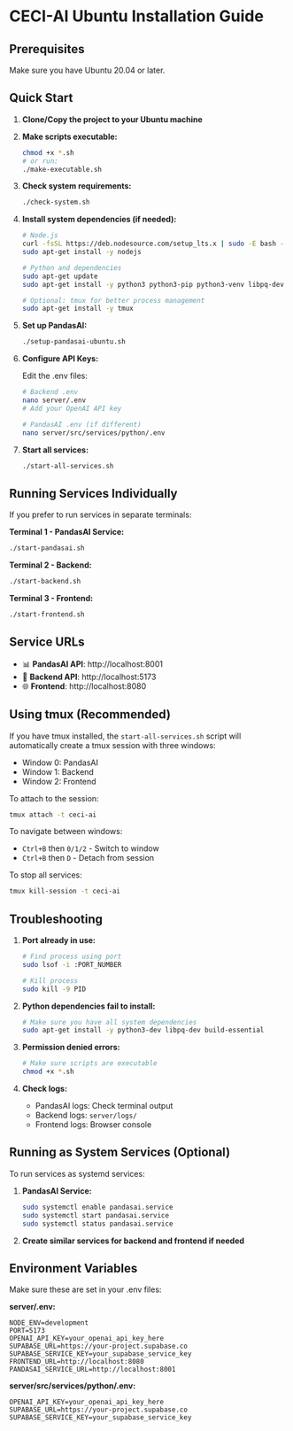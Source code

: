 # CECI-AI Ubuntu Installation Guide

## Prerequisites

Make sure you have Ubuntu 20.04 or later.

## Quick Start

1. **Clone/Copy the project to your Ubuntu machine**

2. **Make scripts executable:**
   ```bash
   chmod +x *.sh
   # or run:
   ./make-executable.sh
   ```

3. **Check system requirements:**
   ```bash
   ./check-system.sh
   ```

4. **Install system dependencies (if needed):**
   ```bash
   # Node.js
   curl -fsSL https://deb.nodesource.com/setup_lts.x | sudo -E bash -
   sudo apt-get install -y nodejs

   # Python and dependencies
   sudo apt-get update
   sudo apt-get install -y python3 python3-pip python3-venv libpq-dev build-essential

   # Optional: tmux for better process management
   sudo apt-get install -y tmux
   ```

5. **Set up PandasAI:**
   ```bash
   ./setup-pandasai-ubuntu.sh
   ```

6. **Configure API Keys:**
   
   Edit the .env files:
   ```bash
   # Backend .env
   nano server/.env
   # Add your OpenAI API key

   # PandasAI .env (if different)
   nano server/src/services/python/.env
   ```

7. **Start all services:**
   ```bash
   ./start-all-services.sh
   ```

## Running Services Individually

If you prefer to run services in separate terminals:

**Terminal 1 - PandasAI Service:**
```bash
./start-pandasai.sh
```

**Terminal 2 - Backend:**
```bash
./start-backend.sh
```

**Terminal 3 - Frontend:**
```bash
./start-frontend.sh
```

## Service URLs

- 📊 **PandasAI API**: http://localhost:8001
- 🔧 **Backend API**: http://localhost:5173
- 🌐 **Frontend**: http://localhost:8080

## Using tmux (Recommended)

If you have tmux installed, the `start-all-services.sh` script will automatically create a tmux session with three windows:

- Window 0: PandasAI
- Window 1: Backend
- Window 2: Frontend

To attach to the session:
```bash
tmux attach -t ceci-ai
```

To navigate between windows:
- `Ctrl+B` then `0/1/2` - Switch to window
- `Ctrl+B` then `D` - Detach from session

To stop all services:
```bash
tmux kill-session -t ceci-ai
```

## Troubleshooting

1. **Port already in use:**
   ```bash
   # Find process using port
   sudo lsof -i :PORT_NUMBER
   
   # Kill process
   sudo kill -9 PID
   ```

2. **Python dependencies fail to install:**
   ```bash
   # Make sure you have all system dependencies
   sudo apt-get install -y python3-dev libpq-dev build-essential
   ```

3. **Permission denied errors:**
   ```bash
   # Make sure scripts are executable
   chmod +x *.sh
   ```

4. **Check logs:**
   - PandasAI logs: Check terminal output
   - Backend logs: `server/logs/`
   - Frontend logs: Browser console

## Running as System Services (Optional)

To run services as systemd services:

1. **PandasAI Service:**
   ```bash
   sudo systemctl enable pandasai.service
   sudo systemctl start pandasai.service
   sudo systemctl status pandasai.service
   ```

2. **Create similar services for backend and frontend if needed**

## Environment Variables

Make sure these are set in your .env files:

**server/.env:**
```
NODE_ENV=development
PORT=5173
OPENAI_API_KEY=your_openai_api_key_here
SUPABASE_URL=https://your-project.supabase.co
SUPABASE_SERVICE_KEY=your_supabase_service_key
FRONTEND_URL=http://localhost:8080
PANDASAI_SERVICE_URL=http://localhost:8001
```

**server/src/services/python/.env:**
```
OPENAI_API_KEY=your_openai_api_key_here
SUPABASE_URL=https://your-project.supabase.co
SUPABASE_SERVICE_KEY=your_supabase_service_key
```
